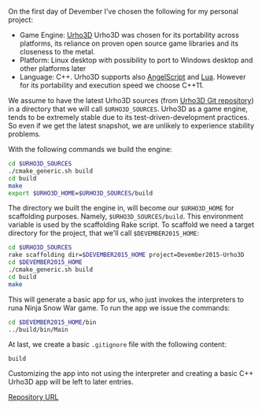 On the first day of Devember I've chosen the following for my personal project:
* Game Engine: [Urho3D](http://urho3d.github.io/) Urho3D was chosen for its portability across platforms, its reliance on proven open source game libraries and its closeness to the metal.
* Platform: Linux desktop with possibility to port to Windows desktop and other platforms later
* Language: C++. Urho3D supports also [AngelScript](http://www.angelcode.com/angelscript/) and [Lua](http://www.lua.org/). However for its portability and execution speed we choose C++11.

We assume to have the latest Urho3D sources (from [Urho3D Git repository](https://github.com/urho3d/Urho3D)) in a directory that we will call `$URHO3D_SOURCES`. Urho3D as a game engine, tends to be extremely stable due to its test-driven-development practices. So even if we get the latest snapshot, we are unlikely to experience stability problems.

With the following commands we build the engine:

```bash
cd $URHO3D_SOURCES
./cmake_generic.sh build
cd build
make
export $URHO3D_HOME=$URHO3D_SOURCES/build
```

The directory we built the engine in, will become our `$URHO3D_HOME` for scaffolding purposes. Namely, `$URHO3D_SOURCES/build`. This environment variable is used by the scaffolding Rake script. To scaffold we need a target directory for the project, that we'll call `$DEVEMBER2015_HOME`:

```bash
cd $URHO3D_SOURCES
rake scaffolding dir=$DEVEMBER2015_HOME project=Devember2015-Urho3D
cd $DEVEMBER2015_HOME
./cmake_generic.sh build
cd build
make
```

This will generate a basic app for us, who just invokes the interpreters to runa Ninja Snow War game. To run the app we issue the commands:

```bash
cd $DEVEMBER2015_HOME/bin
../build/bin/Main
```

At last, we create a basic `.gitignore` file with the following content:

```
build
```

Customizing the app into not using the interpreter and creating a basic C++ Urho3D app will be left to later entries.


[Repository URL](https://github.com/mizahnyx/devember2015-urho3d)
